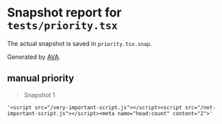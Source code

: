 # Snapshot report for `tests/priority.tsx`

The actual snapshot is saved in `priority.tsx.snap`.

Generated by [AVA](https://avajs.dev).

## manual priority

> Snapshot 1

    '<script src="/very-important-script.js"></script><script src="/not-important-script.js"></script><meta name="head:count" content="2">'
